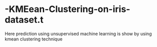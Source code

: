 # -KMEean-Clustering-on-iris-dataset.t
Here prediction using unsupervised machine learning is show by using kmean clustering technique 
